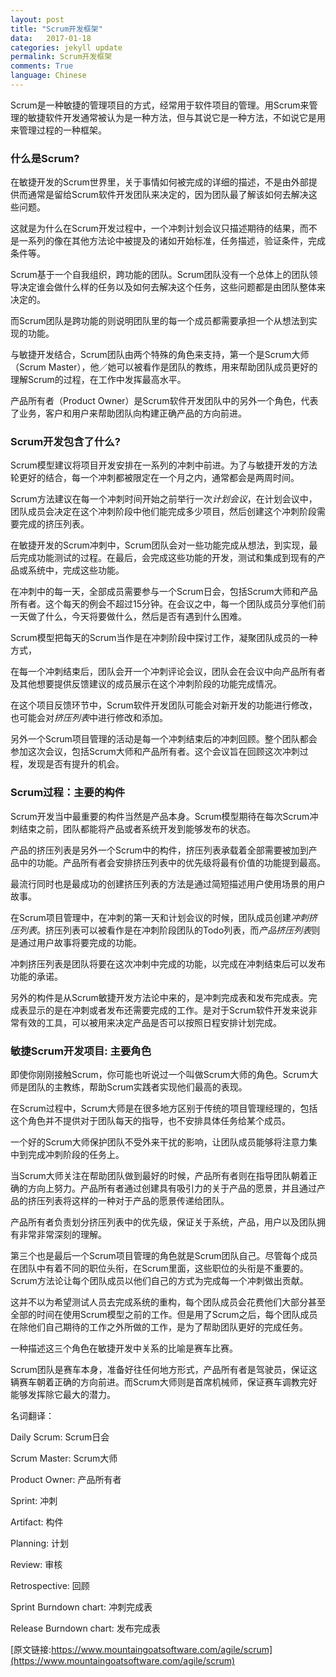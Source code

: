 ```yaml
---
layout: post
title: "Scrum开发框架"
data:   2017-01-18
categories: jekyll update
permalink: Scrum开发框架
comments: True
language: Chinese
---
```

Scrum是一种敏捷的管理项目的方式，经常用于软件项目的管理。用Scrum来管理的敏捷软件开发通常被认为是一种方法，但与其说它是一种方法，不如说它是用来管理过程的一种框架。

### 什么是Scrum?
在敏捷开发的Scrum世界里，关于事情如何被完成的详细的描述，不是由外部提供而通常是留给Scrum软件开发团队来决定的，因为团队最了解该如何去解决这些问题。

这就是为什么在Scrum开发过程中，一个冲刺计划会议只描述期待的结果，而不是一系列的像在其他方法论中被提及的诸如开始标准，任务描述，验证条件，完成条件等。

Scrum基于一个自我组织，跨功能的团队。Scrum团队没有一个总体上的团队领导决定谁会做什么样的任务以及如何去解决这个任务，这些问题都是由团队整体来决定的。

而Scrum团队是跨功能的则说明团队里的每一个成员都需要承担一个从想法到实现的功能。

与敏捷开发结合，Scrum团队由两个特殊的角色来支持，第一个是Scrum大师（Scrum Master），他／她可以被看作是团队的教练，用来帮助团队成员更好的理解Scrum的过程，在工作中发挥最高水平。

产品所有者（Product Owner）是Scrum软件开发团队中的另外一个角色，代表了业务，客户和用户来帮助团队向构建正确产品的方向前进。

### Scrum开发包含了什么?

Scrum模型建议将项目开发安排在一系列的冲刺中前进。为了与敏捷开发的方法轮更好的结合，每一个冲刺都被限定在一个月之内，通常都会是两周时间。

Scrum方法建议在每一个冲刺时间开始之前举行一次*计划会议*，在计划会议中，团队成员会决定在这个冲刺阶段中他们能完成多少项目，然后创建这个冲刺阶段需要完成的挤压列表。

在敏捷开发的Scrum冲刺中，Scrum团队会对一些功能完成从想法，到实现，最后完成功能测试的过程。在最后，会完成这些功能的开发，测试和集成到现有的产品或系统中，完成这些功能。

在冲刺中的每一天，全部成员需要参与一个Scrum日会，包括Scrum大师和产品所有者。这个每天的例会不超过15分钟。在会议之中，每一个团队成员分享他们前一天做了什么，今天将要做什么，然后是否有遇到什么困难。

Scrum模型把每天的Scrum当作是在冲刺阶段中探讨工作，凝聚团队成员的一种方式，

在每一个冲刺结束后，团队会开一个冲刺评论会议，团队会在会议中向产品所有者及其他想要提供反馈建议的成员展示在这个冲刺阶段的功能完成情况。

在这个项目反馈环节中，Scrum软件开发团队可能会对新开发的功能进行修改，也可能会对*挤压列表*中进行修改和添加。

另外一个Scrum项目管理的活动是每一个冲刺结束后的冲刺回顾。整个团队都会参加这次会议，包括Scrum大师和产品所有者。这个会议旨在回顾这次冲刺过程，发现是否有提升的机会。

### Scrum过程：主要的构件

Scrum开发当中最重要的构件当然是产品本身。Scrum模型期待在每次Scrum冲刺结束之前，团队都能将产品或者系统开发到能够发布的状态。

产品的挤压列表是另外一个Scrum中的构件，挤压列表承载着全部需要被加到产品中的功能。产品所有者会安排挤压列表中的优先级将最有价值的功能提到最高。

最流行同时也是最成功的创建挤压列表的方法是通过简短描述用户使用场景的用户故事。

在Scrum项目管理中，在冲刺的第一天和计划会议的时候，团队成员创建*冲刺挤压列表*。挤压列表可以被看作是在冲刺阶段团队的Todo列表，而*产品挤压列表*则是通过用户故事将要完成的功能。

冲刺挤压列表是团队将要在这次冲刺中完成的功能，以完成在冲刺结束后可以发布功能的承诺。

另外的构件是从Scrum敏捷开发方法论中来的，是冲刺完成表和发布完成表。完成表显示的是在冲刺或者发布还需要完成的工作。是对于Scrum软件开发来说非常有效的工具，可以被用来决定产品是否可以按照日程安排计划完成。

### 敏捷Scrum开发项目: 主要角色

即使你刚刚接触Scrum，你可能也听说过一个叫做Scrum大师的角色。Scrum大师是团队的主教练，帮助Scrum实践者实现他们最高的表现。

在Scrum过程中，Scrum大师是在很多地方区别于传统的项目管理经理的，包括这个角色并不提供对于团队每天的指导，也不安排具体任务给某个成员。

一个好的Scrum大师保护团队不受外来干扰的影响，让团队成员能够将注意力集中到完成冲刺阶段的任务上。

当Scrum大师关注在帮助团队做到最好的时候，产品所有者则在指导团队朝着正确的方向上努力。产品所有者通过创建具有吸引力的关于产品的愿景，并且通过产品的挤压列表将这样的一种对于产品的愿景传递给团队。

产品所有者负责划分挤压列表中的优先级，保证关于系统，产品，用户以及团队拥有非常非常深刻的理解。

第三个也是最后一个Scrum项目管理的角色就是Scrum团队自己。尽管每个成员在团队中有着不同的职位头衔，在Scrum里面，这些职位的头衔是不重要的。Scrum方法论让每个团队成员以他们自己的方式为完成每一个冲刺做出贡献。

这并不以为希望测试人员去完成系统的重构，每个团队成员会花费他们大部分甚至全部的时间在使用Scrum模型之前的工作。但是用了Scrum之后，每个团队成员在除他们自己期待的工作之外所做的工作，是为了帮助团队更好的完成任务。

一种描述这三个角色在敏捷开发中关系的比喻是赛车比赛。

Scrum团队是赛车本身，准备好往任何地方形式，产品所有者是驾驶员，保证这辆赛车朝着正确的方向前进。而Scrum大师则是首席机械师，保证赛车调教完好能够发挥除它最大的潜力。

名词翻译：

Daily Scrum: Scrum日会

Scrum Master: Scrum大师

Product Owner: 产品所有者

Sprint: 冲刺

Artifact: 构件

Planning: 计划

Review: 审核

Retrospective: 回顾

Sprint Burndown chart: 冲刺完成表

Release Burndown chart: 发布完成表


[原文链接:https://www.mountaingoatsoftware.com/agile/scrum](https://www.mountaingoatsoftware.com/agile/scrum)
